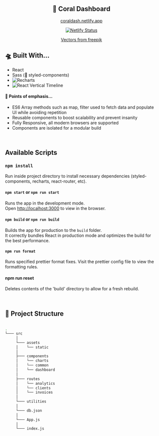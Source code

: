 <h2 align="center" style="font-weight: bold"> 🐙 Coral Dashboard </h2>

<p align="center" style="font-weight: bold">
  <div align="center"> 
    
  [coraldash.netlify.app](https://coraldash.netlify.app/)
    
[![Netlify Status](https://api.netlify.com/api/v1/badges/4e4a21fd-e0f6-4f15-8e4c-7ca55f0acb33/deploy-status)](https://app.netlify.com/sites/coralquarrel/deploys)
  
  [Vectors from freepik](https://www.freepik.com/vectors/pet-animals)
  
  </div>

</p>

## 🛸 Built With...

- React
- Sass (💅 styled-components) 
- ![Recharts](https://recharts.org/en-US/)
- ![React Vertical Timeline](https://www.npmjs.com/package/react-vertical-timeline-component)

#### 🐳 Points of emphasis...

- ES6 Array methods such as map, filter used to fetch data and populate UI while avoiding repetition
- Reusable components to boost scalability and prevent insanity
- Fully Responsive, all modern browsers are supported
- Components are isolated for a modular build

<br />

## Available Scripts

### `npm install`

Run inside project directory to install necessary dependencies (styled-components, recharts, react-router, etc).

#### `npm start` or `npm run start`

Runs the app in the development mode.\
Open [http://localhost:3000](http://localhost:3000) to view in the browser.

#### `npm build` or `npm run build`

Builds the app for production to the `build` folder.\
It correctly bundles React in production mode and optimizes the build for the best performance.

#### `npm run format`

Runs specified prettier format fixes. Visit the prettier config file to view the formatting rules.

#### npm run reset

Deletes contents of the 'build' directory to allow for a fresh rebuild.

<br />

## 🌳 Project Structure

```bash

.
└─── src
     │
     └─── assets
     │    └── static
     │
     ├─── components
     │    └── charts
     │    └── common
     │    └── dashboard
     │
     ├─── routes
     │    └── analytics
     │    └── clients
     │    └── invoices
     │
     └─── utilities
     │
     └─── db.json
     │
     └─── App.js
     │
     └─── index.js

```
